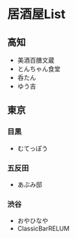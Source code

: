 # 居酒屋List
## 高知
* 美酒百膳文蔵
* とんちゃん食堂
* 呑たん
* ゆう吉

## 東京
### 目黒
* むてっぽう
### 五反田
* あぶみ邸
### 渋谷
* おやひなや
* ClassicBarRELUM
